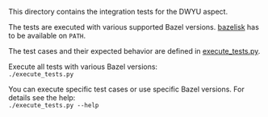 This directory contains the integration tests for the DWYU aspect.

The tests are executed with various supported Bazel versions.
[bazelisk](https://github.com/bazelbuild/bazelisk) has to be available on `PATH`.

The test cases and their expected behavior are defined in [execute_tests.py](execute_tests.py).

Execute all tests with various Bazel versions:<br>
`./execute_tests.py`

You can execute specific test cases or use specific Bazel versions. For details see the help:<br>
`./execute_tests.py --help`
